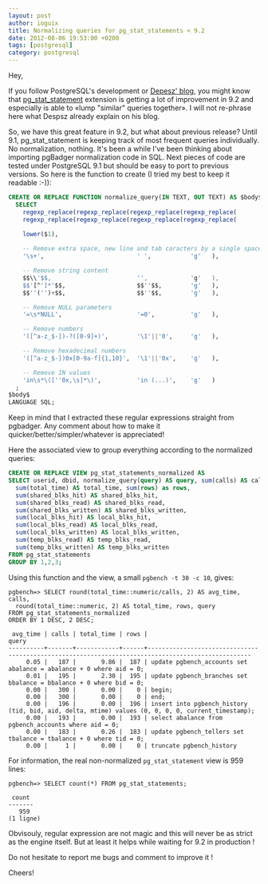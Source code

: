 ```yaml
---
layout: post
author: ioguix
title: Normalizing queries for pg_stat_statements < 9.2
date: 2012-08-06 19:53:00 +0200
tags: [postgresql]
category: postgresql
---
```

Hey,

If you follow PostgreSQL's development or [Depesz' blog](http://www.depesz.com/2012/03/30/waiting-for-9-2-pg_stat_statements-improvements/),
you might know that [pg_stat_statement](http://www.postgresql.org/docs/9.1/static/pgstatstatements.html)
extension is getting a lot of improvement in 9.2 and especially is able to
«lump "similar" queries together».  I will not re-phrase here what Despsz
already explain on his blog.

So, we have this great feature in 9.2, but what about previous release?  Until
9.1, pg_stat_statement is keeping track of most frequent queries individually.
No normalization, nothing.  It's been a while I've been thinking about
importing pgBadger normalization code in SQL.  Next pieces of code are tested
under PostgreSQL 9.1 but should be easy to port to previous versions.  So here
is the function to create (I tried my best to keep it readable :-)):

```sql
CREATE OR REPLACE FUNCTION normalize_query(IN TEXT, OUT TEXT) AS $body$
  SELECT
    regexp_replace(regexp_replace(regexp_replace(regexp_replace(
    regexp_replace(regexp_replace(regexp_replace(regexp_replace(

    lower($1),
    
    -- Remove extra space, new line and tab caracters by a single space
    '\s+',                          ' ',           'g'   ),

    -- Remove string content                       
    $$\\'$$,                        '',            'g'   ),
    $$'[^']*'$$,                    $$''$$,        'g'   ),
    $$''('')+$$,                    $$''$$,        'g'   ),

    -- Remove NULL parameters                      
    '=\s*NULL',                     '=0',          'g'   ),

    -- Remove numbers                              
    '([^a-z_$-])-?([0-9]+)',        '\1'||'0',     'g'   ),

    -- Remove hexadecimal numbers                  
    '([^a-z_$-])0x[0-9a-f]{1,10}',  '\1'||'0x',    'g'   ),

    -- Remove IN values                            
    'in\s*\([''0x,\s]*\)',          'in (...)',    'g'   )
  ;
$body$
LANGUAGE SQL;
```

Keep in mind that I extracted these regular expressions straight from pgbadger.
Any comment about how to make it quicker/better/simpler/whatever is
appreciated!

Here the associated view to group everything according to the normalized
queries:

```sql
CREATE OR REPLACE VIEW pg_stat_statements_normalized AS
SELECT userid, dbid, normalize_query(query) AS query, sum(calls) AS calls,
  sum(total_time) AS total_time, sum(rows) as rows,
  sum(shared_blks_hit) AS shared_blks_hit,
  sum(shared_blks_read) AS shared_blks_read,
  sum(shared_blks_written) AS shared_blks_written,
  sum(local_blks_hit) AS local_blks_hit,
  sum(local_blks_read) AS local_blks_read,
  sum(local_blks_written) AS local_blks_written, 
  sum(temp_blks_read) AS temp_blks_read,
  sum(temp_blks_written) AS temp_blks_written
FROM pg_stat_statements
GROUP BY 1,2,3;
```

Using this function and the view, a small `pgbench -t 30 -c 10`, gives:

```
pgbench=> SELECT round(total_time::numeric/calls, 2) AS avg_time, calls, 
  round(total_time::numeric, 2) AS total_time, rows, query 
FROM pg_stat_statements_normalized 
ORDER BY 1 DESC, 2 DESC;

 avg_time | calls | total_time | rows |                                               query                                               
----------+-------+------------+------+---------------------------------------------------------------------------------------------------
     0.05 |   187 |       9.86 |  187 | update pgbench_accounts set abalance = abalance + 0 where aid = 0;
     0.01 |   195 |       2.30 |  195 | update pgbench_branches set bbalance = bbalance + 0 where bid = 0;
     0.00 |   300 |       0.00 |    0 | begin;
     0.00 |   300 |       0.00 |    0 | end;
     0.00 |   196 |       0.00 |  196 | insert into pgbench_history (tid, bid, aid, delta, mtime) values (0, 0, 0, 0, current_timestamp);
     0.00 |   193 |       0.00 |  193 | select abalance from pgbench_accounts where aid = 0;
     0.00 |   183 |       0.26 |  183 | update pgbench_tellers set tbalance = tbalance + 0 where tid = 0;
     0.00 |     1 |       0.00 |    0 | truncate pgbench_history
```

For information, the real non-normalized `pg_stat_statement` view is 959 lines:

```
pgbench=> SELECT count(*) FROM pg_stat_statements;

 count 
-------
   959
(1 ligne)
```

Obvisouly, regular expression are not magic and this will never be as strict as
the engine itself. But at least it helps while waiting for 9.2 in production !

Do not hesitate to report me bugs and comment to improve it !

Cheers!
